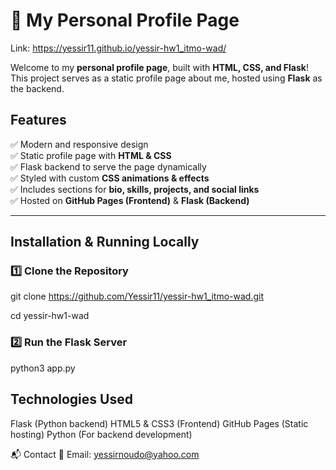# 🚀 My Personal Profile Page

Link: 
https://yessir11.github.io/yessir-hw1_itmo-wad/

Welcome to my **personal profile page**, built with **HTML, CSS, and Flask**!  
This project serves as a static profile page about me, hosted using **Flask** as the backend.  

## Features
✅ Modern and responsive design  
✅ Static profile page with **HTML & CSS**  
✅ Flask backend to serve the page dynamically  
✅ Styled with custom **CSS animations & effects**  
✅ Includes sections for **bio, skills, projects, and social links**  
✅ Hosted on **GitHub Pages (Frontend)** & **Flask (Backend)**  

---

## Installation & Running Locally

### 1️⃣ Clone the Repository
git clone https://github.com/Yessir11/yessir-hw1_itmo-wad.git

cd yessir-hw1-wad

### 2️⃣ Run the Flask Server
python3 app.py

## Technologies Used
Flask (Python backend)
HTML5 & CSS3 (Frontend)
GitHub Pages (Static hosting)
Python (For backend development)

📬 Contact
📧 Email: yessirnoudo@yahoo.com

